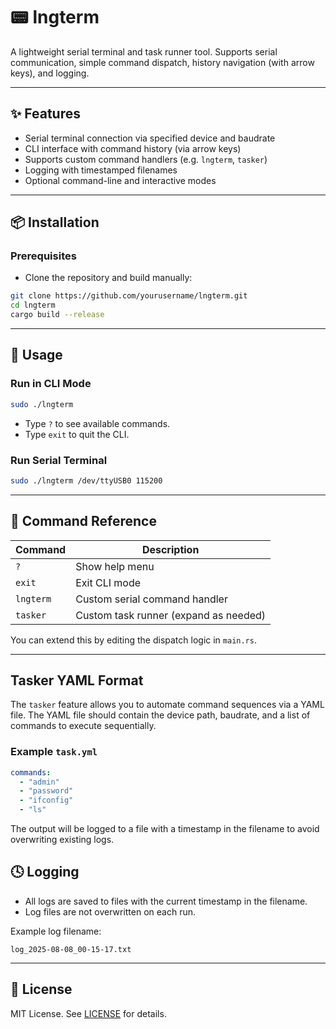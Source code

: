 # 📟 lngterm

A lightweight serial terminal and task runner tool. Supports serial communication, simple command dispatch, history navigation (with arrow keys), and logging.

---

## ✨ Features

- Serial terminal connection via specified device and baudrate  
- CLI interface with command history (via arrow keys)
- Supports custom command handlers (e.g. `lngterm`, `tasker`)
- Logging with timestamped filenames
- Optional command-line and interactive modes

---

## 📦 Installation

### Prerequisites

- Clone the repository and build manually:

```bash
git clone https://github.com/yourusername/lngterm.git
cd lngterm
cargo build --release
```

---

## 🚀 Usage

### Run in CLI Mode

```bash
sudo ./lngterm
```

- Type `?` to see available commands.
- Type `exit` to quit the CLI.

### Run Serial Terminal

```bash
sudo ./lngterm /dev/ttyUSB0 115200
```
---

## 🧠 Command Reference

| Command     | Description                                  |
|-------------|----------------------------------------------|
| `?`         | Show help menu                               |
| `exit`      | Exit CLI mode                                |
| `lngterm`   | Custom serial command handler                |
| `tasker`    | Custom task runner (expand as needed)        |

You can extend this by editing the dispatch logic in `main.rs`.

---

## Tasker YAML Format

The `tasker` feature allows you to automate command sequences via a YAML file. The YAML file should contain the device path, baudrate, and a list of commands to execute sequentially.

### Example `task.yml`

```yaml
commands:
  - "admin"
  - "password"
  - "ifconfig"
  - "ls"
```

The output will be logged to a file with a timestamp in the filename to avoid overwriting existing logs.


## 🕓 Logging

- All logs are saved to files with the current timestamp in the filename.
- Log files are not overwritten on each run.

Example log filename:

```
log_2025-08-08_00-15-17.txt
```

---

## 📄 License

MIT License. See [LICENSE](./LICENSE) for details.
